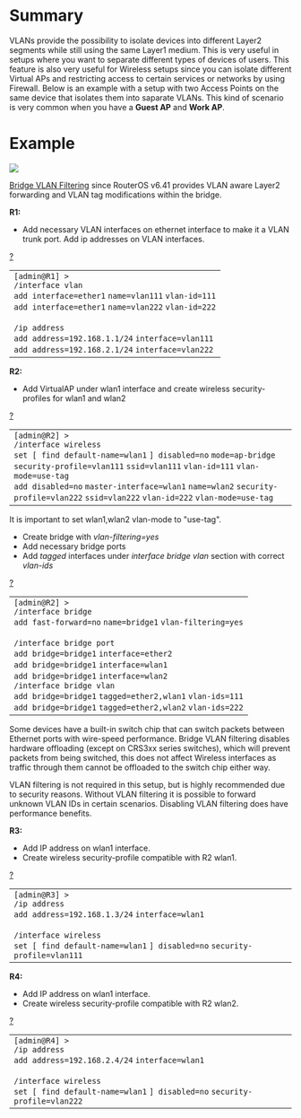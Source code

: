 # Summary

VLANs provide the possibility to isolate devices into different Layer2 segments while still using the same Layer1 medium. This is very useful in setups where you want to separate different types of devices of users. This feature is also very useful for Wireless setups since you can isolate different Virtual APs and restricting access to certain services or networks by using Firewall. Below is an example with a setup with two Access Points on the same device that isolates them into saparate VLANs. This kind of scenario is very common when you have a **Guest AP** and **Work AP**.

# Example

![](https://help.mikrotik.com/docs/download/attachments/122388507/Vlan-wlan1.jpg?version=1&modificationDate=1650965266847&api=v2)

[Bridge VLAN Filtering](https://help.mikrotik.com/docs/display/ROS/Bridging+and+Switching#BridgingandSwitching-BridgeVLANFiltering) since RouterOS v6.41 provides VLAN aware Layer2 forwarding and VLAN tag modifications within the bridge.

**R1:**

-   Add necessary VLAN interfaces on ethernet interface to make it a VLAN trunk port. Add ip addresses on VLAN interfaces.

[?](https://help.mikrotik.com/docs/display/ROS/VLANs+on+Wireless#)

<table border="0" cellpadding="0" cellspacing="0"><tbody><tr><td class="code"><div class="container" title="Hint: double-click to select code"><div class="line number1 index0 alt2" data-bidi-marker="true"><code class="ros plain">[admin@R1] &gt;</code></div><div class="line number2 index1 alt1" data-bidi-marker="true"><code class="ros constants">/interface vlan</code></div><div class="line number3 index2 alt2" data-bidi-marker="true"><code class="ros functions">add </code><code class="ros value">interface</code><code class="ros plain">=ether1</code> <code class="ros value">name</code><code class="ros plain">=vlan111</code> <code class="ros value">vlan-id</code><code class="ros plain">=111</code></div><div class="line number4 index3 alt1" data-bidi-marker="true"><code class="ros functions">add </code><code class="ros value">interface</code><code class="ros plain">=ether1</code> <code class="ros value">name</code><code class="ros plain">=vlan222</code> <code class="ros value">vlan-id</code><code class="ros plain">=222</code></div><div class="line number5 index4 alt2" data-bidi-marker="true">&nbsp;</div><div class="line number6 index5 alt1" data-bidi-marker="true"><code class="ros constants">/ip address</code></div><div class="line number7 index6 alt2" data-bidi-marker="true"><code class="ros functions">add </code><code class="ros value">address</code><code class="ros plain">=192.168.1.1/24</code> <code class="ros value">interface</code><code class="ros plain">=vlan111</code></div><div class="line number8 index7 alt1" data-bidi-marker="true"><code class="ros functions">add </code><code class="ros value">address</code><code class="ros plain">=192.168.2.1/24</code> <code class="ros value">interface</code><code class="ros plain">=vlan222</code></div></div></td></tr></tbody></table>

  

**R2:**

-   Add VirtualAP under wlan1 interface and create wireless security-profiles for wlan1 and wlan2

[?](https://help.mikrotik.com/docs/display/ROS/VLANs+on+Wireless#)

<table border="0" cellpadding="0" cellspacing="0"><tbody><tr><td class="code"><div class="container" title="Hint: double-click to select code"><div class="line number1 index0 alt2" data-bidi-marker="true"><code class="ros plain">[admin@R2] &gt;</code></div><div class="line number2 index1 alt1" data-bidi-marker="true"><code class="ros constants">/interface wireless</code></div><div class="line number3 index2 alt2" data-bidi-marker="true"><code class="ros functions">set </code><code class="ros plain">[ </code><code class="ros functions">find </code><code class="ros value">default-name</code><code class="ros plain">=wlan1</code> <code class="ros plain">] </code><code class="ros value">disabled</code><code class="ros plain">=no</code> <code class="ros value">mode</code><code class="ros plain">=ap-bridge</code> <code class="ros value">security-profile</code><code class="ros plain">=vlan111</code> <code class="ros value">ssid</code><code class="ros plain">=vlan111</code> <code class="ros value">vlan-id</code><code class="ros plain">=111</code> <code class="ros value">vlan-mode</code><code class="ros plain">=use-tag</code></div><div class="line number4 index3 alt1" data-bidi-marker="true"><code class="ros functions">add </code><code class="ros value">disabled</code><code class="ros plain">=no</code> <code class="ros value">master-interface</code><code class="ros plain">=wlan1</code> <code class="ros value">name</code><code class="ros plain">=wlan2</code> <code class="ros value">security-profile</code><code class="ros plain">=vlan222</code> <code class="ros value">ssid</code><code class="ros plain">=vlan222</code> <code class="ros value">vlan-id</code><code class="ros plain">=222</code> <code class="ros value">vlan-mode</code><code class="ros plain">=use-tag</code></div></div></td></tr></tbody></table>

  

It is important to set wlan1,wlan2 vlan-mode to "use-tag".

  

-   Create bridge with _vlan-filtering=yes_
-   Add necessary bridge ports
-   Add _tagged_ interfaces under _interface bridge vlan_ section with correct _vlan-ids_

[?](https://help.mikrotik.com/docs/display/ROS/VLANs+on+Wireless#)

<table border="0" cellpadding="0" cellspacing="0"><tbody><tr><td class="code"><div class="container" title="Hint: double-click to select code"><div class="line number1 index0 alt2" data-bidi-marker="true"><code class="ros plain">[admin@R2] &gt;</code></div><div class="line number2 index1 alt1" data-bidi-marker="true"><code class="ros constants">/interface bridge</code></div><div class="line number3 index2 alt2" data-bidi-marker="true"><code class="ros functions">add </code><code class="ros value">fast-forward</code><code class="ros plain">=no</code> <code class="ros value">name</code><code class="ros plain">=bridge1</code> <code class="ros value">vlan-filtering</code><code class="ros plain">=yes</code></div><div class="line number4 index3 alt1" data-bidi-marker="true">&nbsp;</div><div class="line number5 index4 alt2" data-bidi-marker="true"><code class="ros constants">/interface bridge port</code></div><div class="line number6 index5 alt1" data-bidi-marker="true"><code class="ros functions">add </code><code class="ros value">bridge</code><code class="ros plain">=bridge1</code> <code class="ros value">interface</code><code class="ros plain">=ether2</code></div><div class="line number7 index6 alt2" data-bidi-marker="true"><code class="ros functions">add </code><code class="ros value">bridge</code><code class="ros plain">=bridge1</code> <code class="ros value">interface</code><code class="ros plain">=wlan1</code></div><div class="line number8 index7 alt1" data-bidi-marker="true"><code class="ros functions">add </code><code class="ros value">bridge</code><code class="ros plain">=bridge1</code> <code class="ros value">interface</code><code class="ros plain">=wlan2</code></div><div class="line number9 index8 alt2" data-bidi-marker="true"><code class="ros constants">/interface bridge vlan</code></div><div class="line number10 index9 alt1" data-bidi-marker="true"><code class="ros functions">add </code><code class="ros value">bridge</code><code class="ros plain">=bridge1</code> <code class="ros value">tagged</code><code class="ros plain">=ether2,wlan1</code> <code class="ros value">vlan-ids</code><code class="ros plain">=111</code></div><div class="line number11 index10 alt2" data-bidi-marker="true"><code class="ros functions">add </code><code class="ros value">bridge</code><code class="ros plain">=bridge1</code> <code class="ros value">tagged</code><code class="ros plain">=ether2,wlan2</code> <code class="ros value">vlan-ids</code><code class="ros plain">=222</code></div></div></td></tr></tbody></table>

  

Some devices have a built-in switch chip that can switch packets between Ethernet ports with wire-speed performance. Bridge VLAN filtering disables hardware offloading (except on CRS3xx series switches), which will prevent packets from being switched, this does not affect Wireless interfaces as traffic through them cannot be offloaded to the switch chip either way.

  
  

VLAN filtering is not required in this setup, but is highly recommended due to security reasons. Without VLAN filtering it is possible to forward unknown VLAN IDs in certain scenarios. Disabling VLAN filtering does have performance benefits.

  

**R3:**

-   Add IP address on wlan1 interface.
-   Create wireless security-profile compatible with R2 wlan1.

[?](https://help.mikrotik.com/docs/display/ROS/VLANs+on+Wireless#)

<table border="0" cellpadding="0" cellspacing="0"><tbody><tr><td class="code"><div class="container" title="Hint: double-click to select code"><div class="line number1 index0 alt2" data-bidi-marker="true"><code class="ros plain">[admin@R3] &gt;</code></div><div class="line number2 index1 alt1" data-bidi-marker="true"><code class="ros constants">/ip address</code></div><div class="line number3 index2 alt2" data-bidi-marker="true"><code class="ros functions">add </code><code class="ros value">address</code><code class="ros plain">=192.168.1.3/24</code> <code class="ros value">interface</code><code class="ros plain">=wlan1</code></div><div class="line number4 index3 alt1" data-bidi-marker="true">&nbsp;</div><div class="line number5 index4 alt2" data-bidi-marker="true"><code class="ros constants">/interface wireless</code></div><div class="line number6 index5 alt1" data-bidi-marker="true"><code class="ros functions">set </code><code class="ros plain">[ </code><code class="ros functions">find </code><code class="ros value">default-name</code><code class="ros plain">=wlan1</code> <code class="ros plain">] </code><code class="ros value">disabled</code><code class="ros plain">=no</code> <code class="ros value">security-profile</code><code class="ros plain">=vlan111</code></div></div></td></tr></tbody></table>

**R4:**

-   Add IP address on wlan1 interface.
-   Create wireless security-profile compatible with R2 wlan2.

[?](https://help.mikrotik.com/docs/display/ROS/VLANs+on+Wireless#)

<table border="0" cellpadding="0" cellspacing="0"><tbody><tr><td class="code"><div class="container" title="Hint: double-click to select code"><div class="line number1 index0 alt2" data-bidi-marker="true"><code class="ros plain">[admin@R4] &gt;</code></div><div class="line number2 index1 alt1" data-bidi-marker="true"><code class="ros constants">/ip address</code></div><div class="line number3 index2 alt2" data-bidi-marker="true"><code class="ros functions">add </code><code class="ros value">address</code><code class="ros plain">=192.168.2.4/24</code> <code class="ros value">interface</code><code class="ros plain">=wlan1</code></div><div class="line number4 index3 alt1" data-bidi-marker="true">&nbsp;</div><div class="line number5 index4 alt2" data-bidi-marker="true"><code class="ros constants">/interface wireless</code></div><div class="line number6 index5 alt1" data-bidi-marker="true"><code class="ros functions">set </code><code class="ros plain">[ </code><code class="ros functions">find </code><code class="ros value">default-name</code><code class="ros plain">=wlan1</code> <code class="ros plain">] </code><code class="ros value">disabled</code><code class="ros plain">=no</code> <code class="ros value">security-profile</code><code class="ros plain">=vlan222</code></div></div></td></tr></tbody></table>